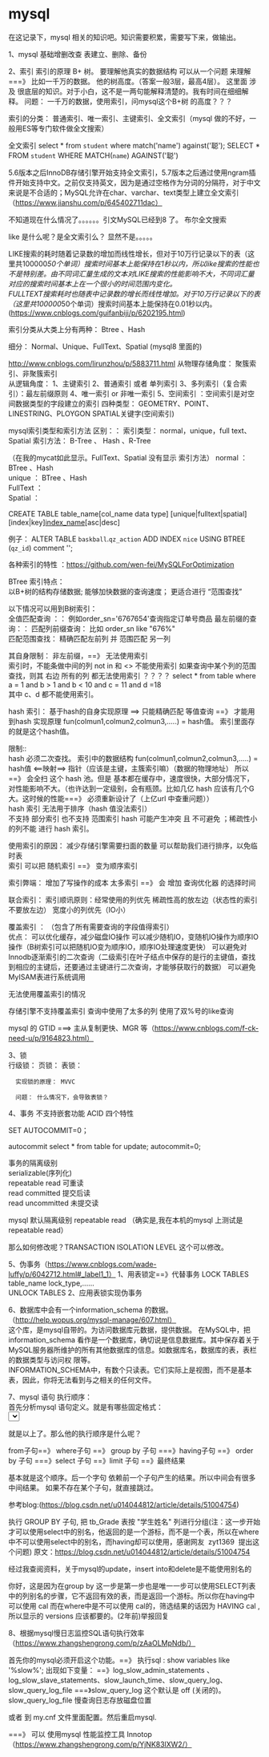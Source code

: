 # mysql
在这记录下，mysql 相关的知识吧。知识需要积累，需要写下来，做输出。


1、mysql 基础增删改查
表建立、删除、备份


2、索引  索引的原理  B+ 树。 要理解他真实的数据结构
        可以从一个问题 来理解===》 比如一千万的数据。 他的树高度。（答案一般3层，最高4层）。
        这里面 涉及 很底层的知识。对于小白，这不是一两句能解释清楚的。我有时间在细细解释。
        问题： 一千万的数据，使用索引，问mysql这个B+树 的高度？？？
 
 索引的分类： 普通索引、唯一索引、主键索引、全文索引（mysql 做的不好，一般用ES等专门软件做全文搜索）
 
 全文索引
select * from `student` where match('name') against('聪'); 
            SELECT * FROM `student` WHERE MATCH(`name`) AGAINST('聪')

5.6版本之后InnoDB存储引擎开始支持全文索引，5.7版本之后通过使用ngram插件开始支持中文。之前仅支持英文，因为是通过空格作为分词的分隔符，对于中文来说是不合适的；MySQL允许在char、varchar、text类型上建立全文索引（https://www.jianshu.com/p/645402711dac）  

不知道现在什么情况了。。。。。。引文MySQL已经到8 了。
布尔全文搜索

like 是什么呢？是全文索引么？ 显然不是。。。。。

LIKE搜索的耗时随着记录数的增加而线性增长，但对于10万行记录以下的表（这里共100000*50个单词）搜索时间基本上能保持在1秒以内，所以like搜索的性能也不是特别差。由不同词汇量生成的文本对LIKE搜索的性能影响不大，不同词汇量对应的搜索时间基本上在一个很小的时间范围内变化。  
FULLTEXT搜索耗时也随表中记录数的增长而线性增加。对于10万行记录以下的表（这里共100000*50个单词）搜索时间基本上能保持在0.01秒以内。
(https://www.cnblogs.com/guifanbiji/p/6202195.html)

索引分类从大类上分有两种： Btree 、Hash

细分： Normal、Unique、FullText、Spatial   (mysql8 里面的)

http://www.cnblogs.com/lirunzhou/p/5883711.html
从物理存储角度：  聚簇索引、非聚簇索引  
从逻辑角度：      1、主键索引
                2、普通索引 或者 单列索引
                3、多列索引（复合索引）：最左前缀原则
                4、唯一索引 or 非唯一索引
                5、空间索引 ：空间索引是对空间数据类型的字段建立的索引
                            四种类型： GEOMETRY、POINT、LINESTRING、PLOYGON
                            SPATIAL关键字(空间索引)

mysql索引类型和索引方法 区别：：
               索引类型： normal，unique，full text、Spatial
               索引方法： B-Tree  、 Hash 、R-Tree

（在我的mycat如此显示。FullText、Spatial  没有显示 索引方法）
normal   ： BTree 、Hash  
unique   ： BTree 、Hash  
FullText ：  
Spatial  ：  


CREATE TABLE table_name[col_name data type] [unique|fulltext|spatial][index|key][index_name](col_name[length])[asc|desc]

例子： ALTER TABLE `baskball`.`qz_action` ADD INDEX `nice` USING BTREE (`qz_id`) comment '';



各种索引的特性 ：https://github.com/wen-fei/MySQLForOptimization  

BTree 索引特点：  
        以B+树的结构存储数据;
        能够加快数据的查询速度；
        更适合进行 “范围查找”  
        
 以下情况可以用到B树索引：  
         全值匹配查询 ：： 例如order_sn='6767654'查询指定订单号商品
         最左前缀的查询：：
         匹配列前缀查询：  比如  order_sn like "676%"  
         匹配范围查找： 
         精确匹配左前列 并 范围匹配 另一列  
 
 其自身限制：
        非左前缀，==》 无法使用索引  
        索引时，不能条做中间的列
        not in   和 <> 不能使用索引
        如果查询中某个列的范围查找，则其  右边 所有的列 都无法使用索引  ？？？？ select *  from table where a = 1 and  b > 1 and b < 10 and  c = 11 and d =18  
        其中 c、d 都不能使用索引。
        
        
hash 索引：
        基于hash的自身实现原理 ==> 只能精确匹配  等值查询  ==》 才能用到hash 
        实现原理  fun(colmun1,colmun2,colmun3,.....) = hash值。 索引里面存的就是这个hash值。
 
 限制::   
        hash 必须二次查找。 索引中的数据结构     fun(colmun1,colmun2,colmun3,.....) = hash值 <==映射==> 指针（应该是主键，主簇索引嘛）（数据的物理地址）
        所以==》 会全扫 这个 hash 池。但是 基本都在缓存中，速度很快，大部分情况下，对性能影响不大。（也许达到一定级别，会有瓶颈。比如几亿 hash 应该有几个G大。这时候的性能===》 必须重新设计了（上亿url 中查重问题））   
        hash 索引 无法用于排序（hash 值没法索引）  
        不支持 部分索引  也不支持 范围索引
        hash 可能产生冲突 且 不可避免  ；稀疏性小的列不能 进行 hash 索引。

使用索引的原因：
        减少存储引擎需要扫面的数量
        可以帮助我们进行排序，以免临时表  
        索引 可以把 随机索引 ==》 变为顺序索引
      
 索引弊端：
         增加了写操作的成本
         太多索引  ==》 会 增加  查询优化器  的选择时间
         

联合索引：
        索引顺讯原则：经常使用的列优先
                    稀疏性高的放左边（状态性的索引不要放左边）
                    宽度小的列优先（IO小）


覆盖索引  ：   （包含了所有需要查询的字段值得索引）  
                优点：
                可以优化缓存，减少磁盘IO操作
                可以减少随机IO，变随机IO操作为顺序IO操作（B树索引可以把随机IO变为顺序IO，顺序IO处理速度更快）
                可以避免对Innodb逐渐索引的二次查询（二级索引在叶子结点中保存的是行的主键值，查找到相应的主键后，还要通过主键进行二次查询，才能够获取行的数据）
                可以避免MyISAM表进行系统调用


无法使用覆盖索引的情况

存储引擎不支持覆盖索引
查询中使用了太多的列
使用了双%号的like查询



 mysql 的 GTID ===> 主从复制更快、MGR 等（https://www.cnblogs.com/f-ck-need-u/p/9164823.html）
        

3、锁  
      行级锁：
      页锁：
      表锁：
      
      实现锁的原理： MVVC 
      
      问题： 什么情况下，会导致表锁？

4、事务   不支持嵌套功能
ACID 四个特性

SET AUTOCOMMIT=0；

autocommit
select * from table for update;
autocommit=0;  

事务的隔离级别  
serializable(序列化)  
repeatable read 可重读  
read committed 提交后读  
read uncommitted 未提交读

mysql 默认隔离级别 repeatable read （确实是,我在本机的mysql 上测试是repeatable read）

那么如何修改呢？TRANSACTION ISOLATION LEVEL  这个可以修改。

5、伪事务（https://www.cnblogs.com/wade-luffy/p/6042712.html#_label1_1）
  1、用表锁定==》代替事务
    LOCK TABLES table_name lock_type,......  
    UNLOCK TABLES
  2、应用表锁实现伪事务

6、数据库中会有一个information_schema 的数据。（http://help.wopus.org/mysql-manage/607.html）  
这个库，是mysql自带的。为访问数据库元数据，提供数据。
在MySQL中，把 information_schema 看作是一个数据库，确切说是信息数据库。其中保存着关于MySQL服务器所维护的所有其他数据库的信息。如数据库名，数据库的表，表栏的数据类型与访问权 限等。  
INFORMATION_SCHEMA中，有数个只读表。它们实际上是视图，而不是基本表，因此，你将无法看到与之相关的任何文件。  


7、mysql 语句 执行顺序：  
首先分析mysql 语句定义。就是有哪些固定格式：  
<SELECT clause> [<FROM clause>] [<WHERE clause>] [<GROUP BY clause>] [<HAVING clause>] [<ORDER BY clause>] [<LIMIT clause>]   
        
就是以上了。那么他的执行顺序是什么呢？  

from子句==》 where子句 ==》 group by 子句 ===》having子句  ==》 order by 子句 ===》select 子句 ==》limit 子句 ==》最终结果  

基本就是这个顺序。后一个字句  依赖前一个子句产生的结果。所以中间会有很多中间结果。 如果不存在某个子句，就直接跳过。

参考blog:(https://blog.csdn.net/u014044812/article/details/51004754)

 
执行 GROUP BY 子句, 把 tb_Grade 表按 "学生姓名" 列进行分组(注：这一步开始才可以使用select中的别名，他返回的是一个游标，而不是一个表，所以在where中不可以使用select中的别名，而having却可以使用，感谢网友  zyt1369  提出这个问题)
原文：https://blog.csdn.net/u014044812/article/details/51004754 

经过我查阅资料，关于mysql的update，insert into和delete是不能使用别名的

你好，这是因为在group by 这一步是第一步也是唯一一步可以使用SELECT列表中的列别名的步骤，它不返回有效的表，而是返回一个游标。所以你在having中可以使用 cal 而在where中是不可以使用 cal的，筛选结果的话因为 HAVING cal , 所以显示的 versions 应该都要的。(2年前)举报回复


8、根据mysql慢日志监控SQL语句执行效率（https://www.zhangshengrong.com/p/zAaOLMpNdb/）

首先你的mysql必须开启这个功能。==》 执行sql : show variables like '%slow%'; 出现如下变量： 
==》log_slow_admin_statements 、log_slow_slave_statements、slow_launch_time、slow_query_log、slow_query_log_file
===》slow_query_log 这个默认是 off (关闭的)。slow_query_log_file 慢查询日志存放磁盘位置

或者 到 my.cnf 文件里面配置。然后重启mysql.


===》 可以 使用mysql 性能监控工具  Innotop （https://www.zhangshengrong.com/p/YjNK83lXW2/）
























